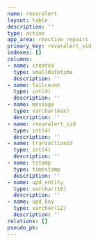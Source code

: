 ```yaml
---
name: rmvaralert
layout: table
description: ''
type: active
app_area: reactive_repairs
primary_key: rmvaralert_sid
indexes: []
columns:
- name: created
  type: smalldatetime
  description: ''
- name: failcount
  type: int(4)
  description: ''
- name: message
  type: varchar(max)
  description: ''
- name: rmvaralert_sid
  type: int(4)
  description: ''
- name: transactionid
  type: int(4)
  description: ''
- name: tstamp
  type: timestamp
  description: ''
- name: upd_entity
  type: varchar(16)
  description: ''
- name: upd_key
  type: varchar(12)
  description: ''
relations: []
pseudo_pk: 
---
```



